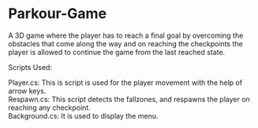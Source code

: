# Parkour-Game
A 3D game where the player has to reach a final goal by overcoming the obstacles that come along the way and on reaching the checkpoints the player is allowed to continue the game from the last reached state.

Scripts Used:

Player.cs: This is script is used for the player movement with the help of arrow keys.<br/>
Respawn.cs: This script detects the fallzones, and respawns the player on reaching any checkpoint.<br/>
Background.cs: It is used to display the menu.<br/>

